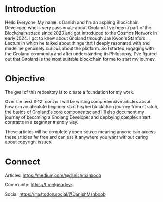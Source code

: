 # Introduction
Hello Everyone! My name is Danish and I'm an aspiring Blockchain Developer, who is very passionate about Gnoland. I've been a part of the Blockchain space since 2023 and got introduced to the Cosmos Network in early 2024. I got to knew about Gnoland through Jae Kwon's Stanford Lecture in which he talked about things that I deeply resonated with and made me genuinely curious about the platform. So I started engaging with the Gnoland community and after understanding its Philosophy, I've figured out that Gnoland is the most suitable blockchain for me to start my journey.

# Objective
The goal of this repository is to create a foundation for my work.

Over the next 6-12 months I will be writing comprehensive articles about how can an absolute beginner start his/her blockchain journey from scratch, the basics of Gnoland's core componentsc and I'll also document my journey of becoming a Gnolang Developer and deploying complex smart contracts in a beginner friendly way.

These articles will be completely open source meaning anyone can access these articles for free and can use it anywhere you want without caring about copyright issues.

# Connect
Articles: https://medium.com/@danishmahboob

Community: 
https://t.me/gnodevs

Social: 
https://mastodon.social/@DanishMahboob


